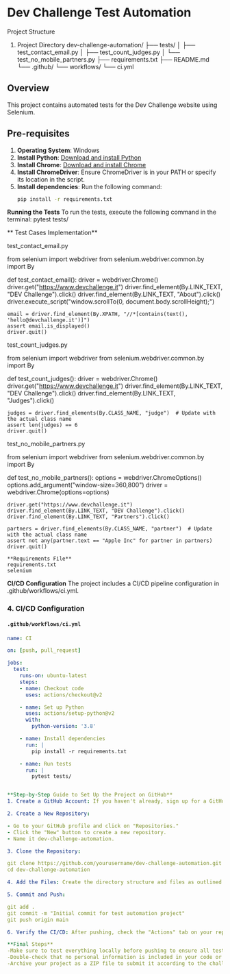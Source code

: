 # Dev Challenge Test Automation
Project Structure

1. Project Directory
   dev-challenge-automation/
├── tests/
│   ├── test_contact_email.py
│   ├── test_count_judges.py
│   └── test_no_mobile_partners.py
├── requirements.txt
├── README.md
└── .github/
    └── workflows/
        └── ci.yml

## Overview
This project contains automated tests for the Dev Challenge website using Selenium.

## Pre-requisites
1. **Operating System**: Windows
2. **Install Python**: [Download and install Python](https://www.python.org/downloads/)
3. **Install Chrome**: [Download and install Chrome](https://www.google.com/chrome/)
4. **Install ChromeDriver**: Ensure ChromeDriver is in your PATH or specify its location in the script.
5. **Install dependencies**: Run the following command:
   ```bash
   pip install -r requirements.txt

**Running the Tests**
To run the tests, execute the following command in the terminal:
pytest tests/

** Test Cases Implementation**

test_contact_email.py

from selenium import webdriver
from selenium.webdriver.common.by import By

def test_contact_email():
    driver = webdriver.Chrome()
    driver.get("https://www.devchallenge.it")
    driver.find_element(By.LINK_TEXT, "DEV Challenge").click()
    driver.find_element(By.LINK_TEXT, "About").click()
    driver.execute_script("window.scrollTo(0, document.body.scrollHeight);")
    
    email = driver.find_element(By.XPATH, "//*[contains(text(), 'hello@devchallenge.it')]")
    assert email.is_displayed()
    driver.quit()

test_count_judges.py

from selenium import webdriver
from selenium.webdriver.common.by import By

def test_count_judges():
    driver = webdriver.Chrome()
    driver.get("https://www.devchallenge.it")
    driver.find_element(By.LINK_TEXT, "DEV Challenge").click()
    driver.find_element(By.LINK_TEXT, "Judges").click()

    judges = driver.find_elements(By.CLASS_NAME, "judge")  # Update with the actual class name
    assert len(judges) == 6
    driver.quit()

test_no_mobile_partners.py

from selenium import webdriver
from selenium.webdriver.common.by import By

def test_no_mobile_partners():
    options = webdriver.ChromeOptions()
    options.add_argument("window-size=360,800")
    driver = webdriver.Chrome(options=options)
    
    driver.get("https://www.devchallenge.it")
    driver.find_element(By.LINK_TEXT, "DEV Challenge").click()
    driver.find_element(By.LINK_TEXT, "Partners").click()

    partners = driver.find_elements(By.CLASS_NAME, "partner")  # Update with the actual class name
    assert not any(partner.text == "Apple Inc" for partner in partners)
    driver.quit()
    
    **Requirements File**
    requirements.txt
    selenium


**CI/CD Configuration**
The project includes a CI/CD pipeline configuration in .github/workflows/ci.yml.

### 4. CI/CD Configuration

#### `.github/workflows/ci.yml`
```yaml
name: CI

on: [push, pull_request]

jobs:
  test:
    runs-on: ubuntu-latest
    steps:
    - name: Checkout code
      uses: actions/checkout@v2

    - name: Set up Python
      uses: actions/setup-python@v2
      with:
        python-version: '3.8'

    - name: Install dependencies
      run: |
        pip install -r requirements.txt

    - name: Run tests
      run: |
        pytest tests/


**Step-by-Step Guide to Set Up the Project on GitHub**
1. Create a GitHub Account: If you haven't already, sign up for a GitHub account.

2. Create a New Repository:

- Go to your GitHub profile and click on "Repositories."
- Click the "New" button to create a new repository.
- Name it dev-challenge-automation.

3. Clone the Repository:

git clone https://github.com/yourusername/dev-challenge-automation.git
cd dev-challenge-automation

4. Add the Files: Create the directory structure and files as outlined above. Use your preferred code editor.

5. Commit and Push:

git add .
git commit -m "Initial commit for test automation project"
git push origin main

6. Verify the CI/CD: After pushing, check the "Actions" tab on your repository to see if the workflow runs successfully.

**Final Steps**
-Make sure to test everything locally before pushing to ensure all tests pass.
-Double-check that no personal information is included in your code or README file.
-Archive your project as a ZIP file to submit it according to the challenge guidelines.




